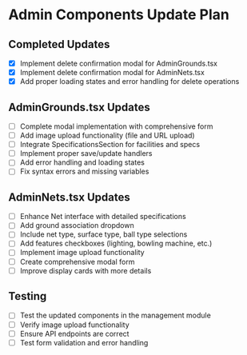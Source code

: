 # Admin Components Update Plan

## Completed Updates
- [x] Implement delete confirmation modal for AdminGrounds.tsx
- [x] Implement delete confirmation modal for AdminNets.tsx
- [x] Add proper loading states and error handling for delete operations

## AdminGrounds.tsx Updates
- [ ] Complete modal implementation with comprehensive form
- [ ] Add image upload functionality (file and URL upload)
- [ ] Integrate SpecificationsSection for facilities and specs
- [ ] Implement proper save/update handlers
- [ ] Add error handling and loading states
- [ ] Fix syntax errors and missing variables

## AdminNets.tsx Updates
- [ ] Enhance Net interface with detailed specifications
- [ ] Add ground association dropdown
- [ ] Include net type, surface type, ball type selections
- [ ] Add features checkboxes (lighting, bowling machine, etc.)
- [ ] Implement image upload functionality
- [ ] Create comprehensive modal form
- [ ] Improve display cards with more details

## Testing
- [ ] Test the updated components in the management module
- [ ] Verify image upload functionality
- [ ] Ensure API endpoints are correct
- [ ] Test form validation and error handling
